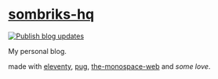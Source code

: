 # [sombriks-hq][sombriks-hq]

[![Publish blog updates](https://github.com/sombriks/sombriks-hq/actions/workflows/publish-blog.yml/badge.svg)](https://github.com/sombriks/sombriks-hq/actions/workflows/publish-blog.yml)

My personal blog.

made with [eleventy][eleventy], [pug][pug], 
[the-monospace-web][the-monospace-web] and _some love_.

[sombriks-hq]: https://github.com/sombriks/sombriks-hq
[eleventy]: https://www.11ty.dev/
[pug]: https://devdocs.io/pug/
[the-monospace-web]: https://owickstrom.github.io/the-monospace-web/

